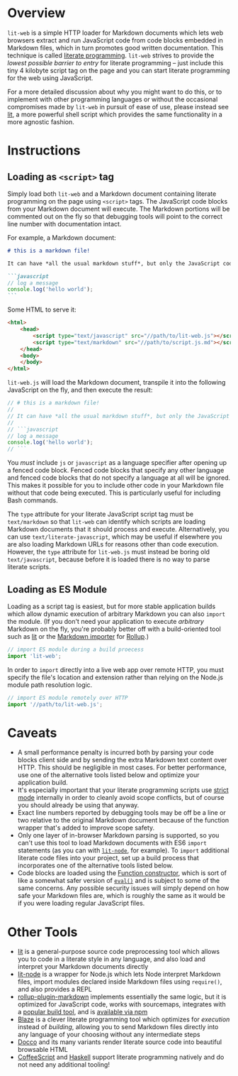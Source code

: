 # Overview

`lit-web` is a simple HTTP loader for Markdown documents which lets web browsers extract and run JavaScript code from code blocks embedded in Markdown files, which in turn promotes good written documentation. This technique is called [literate programming](https://en.wikipedia.org/wiki/Literate_programming). `lit-web` strives to provide the *lowest possible barrier to entry* for literate programming – just include this tiny 4 kilobyte script tag on the page and you can start literate programming for the web using JavaScript.

For a more detailed discussion about why you might want to do this, or to implement with other programming languages or without the occasional compromises made by `lit-web` in pursuit of ease of use, please instead see [lit](https://github.com/vijithassar/lit), a more powerful shell script which provides the same functionality in a more agnostic fashion.

# Instructions

## Loading as `<script>` tag

Simply load both `lit-web` and a Markdown document containing literate programming on the page using `<script>` tags. The JavaScript code blocks from your Markdown document will execute. The Markdown portions will be commented out on the fly so that debugging tools will point to the correct line number with documentation intact.

For example, a Markdown document:

~~~markdown
# this is a markdown file!

It can have *all the usual markdown stuff*, but only the JavaScript code blocks will run:

```javascript
// log a message
console.log('hello world');
```
~~~

Some HTML to serve it:

```html
<html>
    <head>
        <script type="text/javascript" src="//path/to/lit-web.js"></script>
        <script type="text/markdown" src="//path/to/script.js.md"></script>
    </head>
    <body>
    </body>
</html>
```

`lit-web.js` will load the Markdown document, transpile it into the following JavaScript on the fly, and then execute the result:

```javascript
// # this is a markdown file!
//
// It can have *all the usual markdown stuff*, but only the JavaScript code blocks will run:
//
// ```javascript
// log a message
console.log('hello world');
// ```
```

You *must* include `js` or `javascript` as a language specifier after opening up a fenced code block. Fenced code blocks that specify any other language and fenced code blocks that do not specify a language at all will be ignored. This makes it possible for you to include other code in your Markdown file without that code being executed. This is particularly useful for including Bash commands.

The `type` attribute for your literate JavaScript script tag must be `text/markdown` so that `lit-web` can identify which scripts are loading Markdown documents that it should process and execute. Alternatively, you can use `text/literate-javascript`, which may be useful if elsewhere you are also loading Markdown URLs for reasons other than code execution. However, the `type` attribute for `lit-web.js` must instead be boring old `text/javascript`, because before it is loaded there is no way to parse literate scripts. 

## Loading as ES Module

Loading as a script tag is easiest, but for more stable application builds which allow dynamic execution of arbitrary Markdown you can also `import` the module. (If you don't need your application to execute *arbitrary* Markdown on the fly, you're probably better off with a build-oriented tool such as [lit](https://github.com/vijithassar/lit) or the [Markdown importer](https://www.npmjs.com/package/rollup-plugin-markdown) for [Rollup](https://rollupjs.org).)

```javascript
// import ES module during a build proecess
import 'lit-web';
```

In order to `import` directly into a live web app over remote HTTP, you must specify the file's location and extension rather than relying on the Node.js module path resolution logic.

```javascript
// import ES module remotely over HTTP
import '//path/to/lit-web.js';
```

# Caveats

- A small performance penalty is incurred both by parsing your code blocks client side and by sending the extra Markdown text content over HTTP. This should be negligible in most cases. For better performance, use one of the alternative tools listed below and optimize your application build.
- It's especially important that your literate programming scripts use [strict mode](https://developer.mozilla.org/en-US/docs/Web/JavaScript/Reference/Strict_mode) internally in order to cleanly avoid scope conflicts, but of course you should already be using that anyway.
- Exact line numbers reported by debugging tools may be off be a line or two relative to the original Markdown document because of the function wrapper that's added to improve scope safety.
- Only one layer of in-browser Markdown parsing is supported, so you can't use this tool to load Markdown documents with ES6 `import` statements (as you can with [`lit-node`](https://github.com/Rich-Harris/lit-node), for example). To `import` additional literate code files into your project, set up a build process that incorporates one of the alternative tools listed below.
- Code blocks are loaded using the [Function constructor](https://developer.mozilla.org/en-US/docs/Web/JavaScript/Reference/Global_Objects/Function), which is sort of like a somewhat safer version of [`eval()`](https://developer.mozilla.org/en-US/docs/Web/JavaScript/Reference/Global_Objects/eval) and is subject to some of the same concerns. Any possible security issues will simply depend on how safe your Markdown files are, which is roughly the same as it would be if you were loading regular JavaScript files.

# Other Tools

- [lit](https://github.com/vijithassar/lit) is a general-purpose source code preprocessing tool which allows you to code in a literate style in any language, and also load and interpret your Markdown documents directly
- [lit-node](https://github.com/Rich-Harris/lit-node) is a wrapper for Node.js which lets Node interpret Markdown files, import modules declared inside Markdown files using `require()`, and also provides a REPL
- [rollup-plugin-markdown](https://www.npmjs.com/package/rollup-plugin-markdown) implements essentially the same logic, but it is optimized for JavaScript code, works with sourcemaps, integrates with a [popular build tool](https://rollupjs.org), and is [available via npm](https://www.npmjs.com/package/rollup-plugin-markdown)
- [Blaze](https://github.com/0atman/blaze) is a clever literate programming tool which optimizes for *execution* instead of *building*, allowing you to send Markdown files directly into any language of your choosing without any intermediate steps
- [Docco](http://ashkenas.com/docco/) and its many variants render literate source code into beautiful browsable HTML
- [CoffeeScript](http://coffeescript.org) and [Haskell](https://www.haskell.org/) support literate programming natively and do not need any additional tooling!